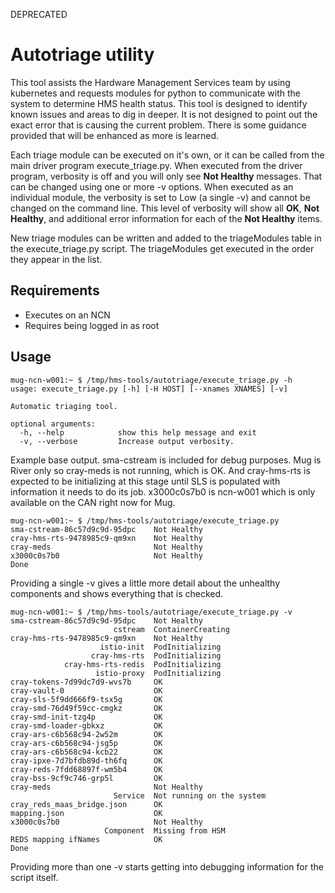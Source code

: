 DEPRECATED

# Autotriage utility

This tool assists the Hardware Management Services team by using kubernetes and
requests modules for python to communicate with the system to determine HMS
health status. This tool is designed to identify known issues and areas to dig
in deeper. It is not designed to point out the exact error that is causing the
current problem. There is some guidance provided that will be enhanced as more
is learned.

Each triage module can be executed on it's own, or it can be called from the
main driver program execute_triage.py. When executed from the driver program,
verbosity is off and you will only see **Not Healthy** messages. That can be
changed using one or more -v options. When executed as an individual module,
the verbosity is set to Low (a single -v) and cannot be changed on the command
line.  This level of verbosity will show all **OK**, **Not Healthy**, and
additional error information for each of the **Not Healthy** items.

New triage modules can be written and added to the triageModules table in the
execute_triage.py script. The triageModules get executed in the order they
appear in the list.

## Requirements
* Executes on an NCN
* Requires being logged in as root

## Usage
```
mug-ncn-w001:~ $ /tmp/hms-tools/autotriage/execute_triage.py -h
usage: execute_triage.py [-h] [-H HOST] [--xnames XNAMES] [-v]

Automatic triaging tool.

optional arguments:
  -h, --help            show this help message and exit
  -v, --verbose         Increase output verbosity.
```

Example base output. sma-cstream is included for debug purposes. Mug is River
only so cray-meds is not running, which is OK. And cray-hms-rts is expected to
be initializing at this stage until SLS is populated with information it needs
to do its job. x3000c0s7b0 is ncn-w001 which is only available on the CAN right
now for Mug.

```
mug-ncn-w001:~ $ /tmp/hms-tools/autotriage/execute_triage.py
sma-cstream-86c57d9c9d-95dpc    Not Healthy
cray-hms-rts-9478985c9-qm9xn    Not Healthy
cray-meds                       Not Healthy
x3000c0s7b0                     Not Healthy
Done
```

Providing a single -v gives a little more detail about the unhealthy components
and shows everything that is checked.

```
mug-ncn-w001:~ $ /tmp/hms-tools/autotriage/execute_triage.py -v
sma-cstream-86c57d9c9d-95dpc    Not Healthy
                       cstream  ContainerCreating
cray-hms-rts-9478985c9-qm9xn    Not Healthy
                    istio-init  PodInitializing
                  cray-hms-rts  PodInitializing
            cray-hms-rts-redis  PodInitializing
                   istio-proxy  PodInitializing
cray-tokens-7d99dc7d9-wvs7b     OK
cray-vault-0                    OK
cray-sls-5f9dd666f9-tsx5g       OK
cray-smd-76d49f59cc-cmgkz       OK
cray-smd-init-tzg4p             OK
cray-smd-loader-gbkxz           OK
cray-ars-c6b568c94-2w52m        OK
cray-ars-c6b568c94-jsg5p        OK
cray-ars-c6b568c94-kcb22        OK
cray-ipxe-7d7bfdb89d-th6fq      OK
cray-reds-7fdd68897f-wm5b4      OK
cray-bss-9cf9c746-grp5l         OK
cray-meds                       Not Healthy
                       Service  Not running on the system
cray_reds_maas_bridge.json      OK
mapping.json                    OK
x3000c0s7b0                     Not Healthy
                     Component  Missing from HSM
REDS mapping ifNames            OK
Done
```

Providing more than one -v starts getting into debugging information for the
script itself.
